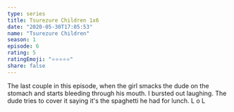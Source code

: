 ```yaml
--- 
type: series 
title: Tsurezure Children 1x6 
date: "2020-05-30T17:05:53" 
name: "Tsurezure Children" 
season: 1 
episode: 6 
rating: 5 
ratingEmoji: "⭐️⭐️⭐️⭐️⭐️" 
share: false 
---
```


The last couple in this episode, when the girl smacks the dude on the stomach and starts bleeding through his mouth. I bursted out laughing. The dude tries to cover it saying it's the spaghetti he had for lunch. L o L

